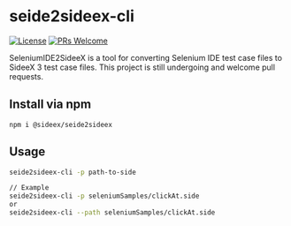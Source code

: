 seide2sideex-cli
=============

[![License](https://img.shields.io/badge/License-Apache%202.0-g.svg)](https://opensource.org/licenses/Apache-2.0) [![PRs Welcome](https://img.shields.io/badge/PRs-welcome-red)](https://github.com/SideeX/seide2sideex)

SeleniumIDE2SideeX is a tool for converting Selenium IDE test case files to SideeX 3 test case files. This project is still undergoing and welcome pull requests.

## Install via npm
```
npm i @sideex/seide2sideex
```

## Usage

```bash
seide2sideex-cli -p path-to-side

// Example
seide2sideex-cli -p seleniumSamples/clickAt.side
or
seide2sideex-cli --path seleniumSamples/clickAt.side
```